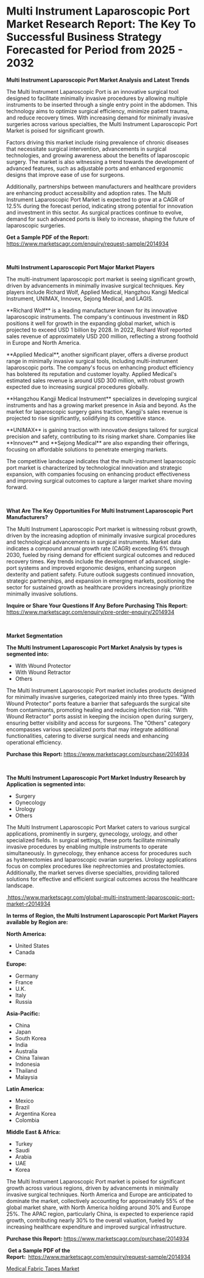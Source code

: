 <p><h1>Multi Instrument Laparoscopic Port Market Research Report: The Key To Successful Business Strategy Forecasted for Period from 2025 - 2032</h1></p><p><strong>Multi Instrument Laparoscopic Port Market Analysis and Latest Trends</strong></p>
<p><p>The Multi Instrument Laparoscopic Port is an innovative surgical tool designed to facilitate minimally invasive procedures by allowing multiple instruments to be inserted through a single entry point in the abdomen. This technology aims to optimize surgical efficiency, minimize patient trauma, and reduce recovery times. With increasing demand for minimally invasive surgeries across various specialties, the Multi Instrument Laparoscopic Port Market is poised for significant growth.</p><p>Factors driving this market include rising prevalence of chronic diseases that necessitate surgical intervention, advancements in surgical technologies, and growing awareness about the benefits of laparoscopic surgery. The market is also witnessing a trend towards the development of advanced features, such as adjustable ports and enhanced ergonomic designs that improve ease of use for surgeons.</p><p>Additionally, partnerships between manufacturers and healthcare providers are enhancing product accessibility and adoption rates. The Multi Instrument Laparoscopic Port Market is expected to grow at a CAGR of 12.5% during the forecast period, indicating strong potential for innovation and investment in this sector. As surgical practices continue to evolve, demand for such advanced ports is likely to increase, shaping the future of laparoscopic surgeries.</p></p>
<p><strong>Get a Sample PDF of the Report:&nbsp;</strong> <a href="https://www.marketscagr.com/enquiry/request-sample/2014934?utm_campaign=1902&utm_medium=2&utm_source=Github&utm_content=ia&utm_term=17012025&utm_id=multi-instrument-laparoscopic-port">https://www.marketscagr.com/enquiry/request-sample/2014934</a></p>
<p>&nbsp;</p>
<p><strong>Multi Instrument Laparoscopic Port Major Market Players</strong></p>
<p><p>The multi-instrument laparoscopic port market is seeing significant growth, driven by advancements in minimally invasive surgical techniques. Key players include Richard Wolf, Applied Medical, Hangzhou Kangji Medical Instrument, UNIMAX, Innovex, Sejong Medical, and LAGIS. </p><p>**Richard Wolf** is a leading manufacturer known for its innovative laparoscopic instruments. The company's continuous investment in R&D positions it well for growth in the expanding global market, which is projected to exceed USD 1 billion by 2028. In 2022, Richard Wolf reported sales revenue of approximately USD 200 million, reflecting a strong foothold in Europe and North America.</p><p>**Applied Medical**, another significant player, offers a diverse product range in minimally invasive surgical tools, including multi-instrument laparoscopic ports. The company's focus on enhancing product efficiency has bolstered its reputation and customer loyalty. Applied Medical's estimated sales revenue is around USD 300 million, with robust growth expected due to increasing surgical procedures globally.</p><p>**Hangzhou Kangji Medical Instrument** specializes in developing surgical instruments and has a growing market presence in Asia and beyond. As the market for laparoscopic surgery gains traction, Kangji's sales revenue is projected to rise significantly, solidifying its competitive stance.</p><p>**UNIMAX** is gaining traction with innovative designs tailored for surgical precision and safety, contributing to its rising market share. Companies like **Innovex** and **Sejong Medical** are also expanding their offerings, focusing on affordable solutions to penetrate emerging markets.</p><p>The competitive landscape indicates that the multi-instrument laparoscopic port market is characterized by technological innovation and strategic expansion, with companies focusing on enhancing product effectiveness and improving surgical outcomes to capture a larger market share moving forward.</p></p>
<p>&nbsp;</p>
<p><strong>What Are The Key Opportunities For Multi Instrument Laparoscopic Port Manufacturers?</strong></p>
<p><p>The Multi Instrument Laparoscopic Port market is witnessing robust growth, driven by the increasing adoption of minimally invasive surgical procedures and technological advancements in surgical instruments. Market data indicates a compound annual growth rate (CAGR) exceeding 6% through 2030, fueled by rising demand for efficient surgical outcomes and reduced recovery times. Key trends include the development of advanced, single-port systems and improved ergonomic designs, enhancing surgeon dexterity and patient safety. Future outlook suggests continued innovation, strategic partnerships, and expansion in emerging markets, positioning the sector for sustained growth as healthcare providers increasingly prioritize minimally invasive solutions.</p></p>
<p><strong>Inquire or Share Your Questions If Any Before Purchasing This Report:</strong> <a href="https://www.marketscagr.com/enquiry/pre-order-enquiry/2014934?utm_campaign=1902&utm_medium=2&utm_source=Github&utm_content=ia&utm_term=17012025&utm_id=multi-instrument-laparoscopic-port">https://www.marketscagr.com/enquiry/pre-order-enquiry/2014934</a></p>
<p>&nbsp;</p>
<p><strong>Market Segmentation</strong></p>
<p><strong>The Multi Instrument Laparoscopic Port Market Analysis by types is segmented into:</strong></p>
<p><ul><li>With Wound Protector</li><li>With Wound Retractor</li><li>Others</li></ul></p>
<p><p>The Multi Instrument Laparoscopic Port market includes products designed for minimally invasive surgeries, categorized mainly into three types. "With Wound Protector" ports feature a barrier that safeguards the surgical site from contaminants, promoting healing and reducing infection risk. "With Wound Retractor" ports assist in keeping the incision open during surgery, ensuring better visibility and access for surgeons. The "Others" category encompasses various specialized ports that may integrate additional functionalities, catering to diverse surgical needs and enhancing operational efficiency.</p></p>
<p><strong>Purchase this Report:&nbsp;</strong><a href="https://www.marketscagr.com/purchase/2014934?utm_campaign=1902&utm_medium=2&utm_source=Github&utm_content=ia&utm_term=17012025&utm_id=multi-instrument-laparoscopic-port">https://www.marketscagr.com/purchase/2014934</a></p>
<p>&nbsp;</p>
<p><strong>The Multi Instrument Laparoscopic Port Market Industry Research by Application is segmented into:</strong></p>
<p><ul><li>Surgery</li><li>Gynecology</li><li>Urology</li><li>Others</li></ul></p>
<p><p>The Multi Instrument Laparoscopic Port Market caters to various surgical applications, prominently in surgery, gynecology, urology, and other specialized fields. In surgical settings, these ports facilitate minimally invasive procedures by enabling multiple instruments to operate simultaneously. In gynecology, they enhance access for procedures such as hysterectomies and laparoscopic ovarian surgeries. Urology applications focus on complex procedures like nephrectomies and prostatectomies. Additionally, the market serves diverse specialties, providing tailored solutions for effective and efficient surgical outcomes across the healthcare landscape.</p></p>
<p><a href="https://www.marketscagr.com/global-multi-instrument-laparoscopic-port-market-r2014934?utm_campaign=1902&utm_medium=2&utm_source=Github&utm_content=ia&utm_term=17012025&utm_id=multi-instrument-laparoscopic-port">&nbsp;https://www.marketscagr.com/global-multi-instrument-laparoscopic-port-market-r2014934</a></p>
<p><strong>In terms of Region, the Multi Instrument Laparoscopic Port Market Players available by Region are:</strong></p>
<p>
    <p> <strong> North America: </strong>
        <ul>
            <li>United States</li>
            <li>Canada</li>
        </ul>
        </p> 
    <p> <strong> Europe: </strong>
        <ul>
            <li>Germany</li>
            <li>France</li>
            <li>U.K.</li>
            <li>Italy</li>
            <li>Russia</li>
        </ul>
        </p> 
    <p> <strong> Asia-Pacific: </strong>
        <ul>
            <li>China</li>
            <li>Japan</li>
            <li>South Korea</li>
            <li>India</li>
            <li>Australia</li>
            <li>China Taiwan</li>
            <li>Indonesia</li>
            <li>Thailand</li>
            <li>Malaysia</li>
        </ul>
        </p> 
    <p> <strong> Latin America: </strong>
        <ul>
            <li>Mexico</li>
            <li>Brazil</li>
            <li>Argentina Korea</li>
            <li>Colombia</li>
        </ul>
        </p> 
    <p> <strong> Middle East & Africa: </strong>
        <ul>
            <li>Turkey</li>
            <li>Saudi</li>
            <li>Arabia</li>
            <li>UAE</li>
            <li>Korea</li>
        </ul>
    </p>
    </p>
<p><p>The Multi Instrument Laparoscopic Port market is poised for significant growth across various regions, driven by advancements in minimally invasive surgical techniques. North America and Europe are anticipated to dominate the market, collectively accounting for approximately 55% of the global market share, with North America holding around 30% and Europe 25%. The APAC region, particularly China, is expected to experience rapid growth, contributing nearly 30% to the overall valuation, fueled by increasing healthcare expenditure and improved surgical infrastructure.</p></p>
<p><strong>Purchase this Report: </strong><a href="https://www.marketscagr.com/purchase/2014934?utm_campaign=1902&utm_medium=2&utm_source=Github&utm_content=ia&utm_term=17012025&utm_id=multi-instrument-laparoscopic-port">https://www.marketscagr.com/purchase/2014934</a></p>
<p>&nbsp;<strong>Get a Sample PDF of the Report:&nbsp;&nbsp;</strong><a href="https://www.marketscagr.com/enquiry/request-sample/2014934?utm_campaign=1902&utm_medium=2&utm_source=Github&utm_content=ia&utm_term=17012025&utm_id=multi-instrument-laparoscopic-port">https://www.marketscagr.com/enquiry/request-sample/2014934</a></p>
<p><strong></strong></p>
<p><p><a href="https://github.com/FassouRP/Market-Research-Report-List-6/blob/main/medical-fabric-tapes-market.md?utm_campaign=1902&utm_medium=2&utm_source=Github&utm_content=ia&utm_term=17012025&utm_id=multi-instrument-laparoscopic-port">Medical Fabric Tapes Market</a></p></p>